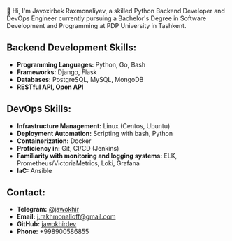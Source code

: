 👋 Hi, I'm Javoxirbek Raxmonaliyev, a skilled Python Backend Developer and DevOps Engineer currently pursuing a Bachelor's Degree in Software Development and Programming at PDP University in Tashkent.

## Backend Development Skills:

- **Programming Languages:** Python, Go, Bash
- **Frameworks:** Django, Flask
- **Databases:** PostgreSQL, MySQL, MongoDB
- **RESTful API, Open API**

## DevOps Skills:

- **Infrastructure Management:** Linux (Centos, Ubuntu)
- **Deployment Automation:** Scripting with bash, Python
- **Containerization:** Docker
- **Proficiency in:** Git, CI/CD (Jenkins)
- **Familiarity with monitoring and logging systems:** ELK, Prometheus/VictoriaMetrics, Loki, Grafana
- **IaC:** Ansible

## Contact:

- **Telegram:** [@jawokhir](https://t.me/jawokhir)
- **Email:** [j.rakhmonalioff@gmail.com](mailto:j.rakhmonalioff@gmail.com)
- **GitHub:** [jawokhirdev](https://github.com/jawokhirdev/)
- **Phone:** +998900586855
